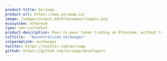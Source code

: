 ```yaml
---
product-title: Airswap
product-url: https://www.airswap.io/
image: /images/output_md/httpswwwairswapio.png
ecosystem: ethereum
type: non-custodial
product-description: Peer-to-peer token trading on Ethereum, without trading fees. [Interview with Airsawp team](/airswap).
coltitle:  "Decentralized exchanges"
colpermalink: exchanges
twitter: https://twitter.com/airswap
github: https://github.com/airswap/developers
---
```

